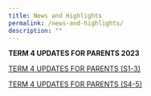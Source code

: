 ```yaml
---
title: News and Highlights
permalink: /news-and-highlights/
description: ""
---
```

**TERM 4 UPDATES FOR PARENTS 2023**

[TERM 4 UPDATES FOR PARENTS (S1-3)](/files/fv%20term%204%20updates%20for%20parents%20(s1-3)%202023.pdf)

[TERM 4 UPDATES FOR PARENTS (S4-5)](/files/fv%20term%204%20updates%20for%20parents%20(s4%20-%205)%202023.pdf)